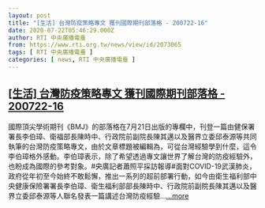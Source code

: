 ```yaml
---
layout: post
title: "[生活] 台灣防疫策略專文 獲刊國際期刊部落格 - 200722-16"
date: 2020-07-22T05:46:29.000Z
author: RTI 中央廣播電臺
from: https://www.rti.org.tw/news/view/id/2073065
tags: [ RTI 中央廣播電臺 ]
categories: [ news, RTI 中央廣播電臺 ]
---
```

<!--1595396789000-->
[[生活] 台灣防疫策略專文 獲刊國際期刊部落格 - 200722-16](https://www.rti.org.tw/news/view/id/2073065)
------

<div>
國際頂尖學術期刊《BMJ》的部落格在7月21日出版的專欄中，刊登一篇由健保署署長李伯璋、衛福部長陳時中、行政院前副院長陳其邁以及醫界立委邱泰源等共同執筆的台灣防疫策略專文，由於文章標題被編輯為，可從台灣經驗學到什麼，這令李伯璋格外感動。李伯璋表示，除了希望透過專文讓世界了解台灣的防疫經驗外，也盼成為國際的參考對象。#央廣記者蕭照平採訪報導#面對COVID-19武漢肺炎，政府從年初至今始終不敢鬆懈，推出一系列的超前部署行動，如今由衛生福利部中央健康保險署署長李伯璋、衛生福利部部長陳時中、行政院前副院長陳其邁以及醫界立委邱泰源等人聯名發表一篇講述台灣防疫經驗...<a target="_blank" href="https://www.rti.org.tw/news/view/id/2073065">...more</a>
</div>
